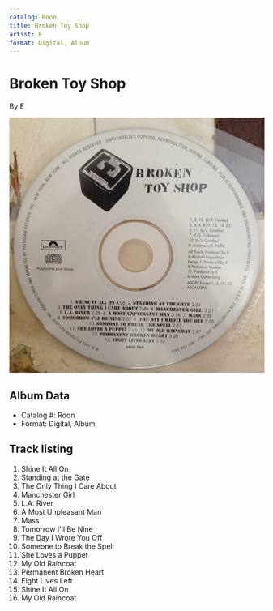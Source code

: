 ```yaml
---
catalog: Roon
title: Broken Toy Shop
artist: E
format: Digital, Album
---
```


# Broken Toy Shop

By E

![](../../assets/albumcovers/E-Broken_Toy_Shop.png)

## Album Data

- Catalog #: Roon
- Format: Digital, Album


## Track listing


1. Shine It All On
2. Standing at the Gate
3. The Only Thing I Care About
4. Manchester Girl
5. L.A. River
6. A Most Unpleasant Man
7. Mass
8. Tomorrow I'll Be Nine
9. The Day I Wrote You Off
10. Someone to Break the Spell
11. She Loves a Puppet
12. My Old Raincoat
13. Permanent Broken Heart
14. Eight Lives Left
18. Shine It All On
19. My Old Raincoat

